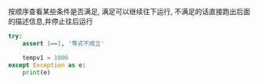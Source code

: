 
按顺序查看某些条件是否满足, 满足可以继续往下运行, 不满足的话直接跑出后面的描述信息,并停止往后运行
```python
try:
    assert 1==1, '等式不成立'

    tempv1 = 1000
except Exception as e:
    print(e)
```
